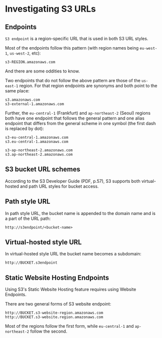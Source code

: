 # Investigating S3 URLs

## Endpoints

`S3 endpoint` is a region-specific URL that is used in both S3 URL styles. 

Most of the endpoints follow this pattern (with region names being `eu-west-1`, `us-west-2`, etc):

    s3-REGION.amazonaws.com

And there are some oddities to know.

Two endpoints that do not follow the above pattern are those of the `us-east-1` region. 
For that region endpoints are synonyms and both point to the same place:

    s3.amazonaws.com
    s3-external-1.amazonaws.com

Further, the `eu-central-1` (Frankfurt) and `ap-northeast-2` (Seoul) regions both have one endpoint 
that follows the general pattern and one alias endpoint that differs from the general scheme in one symbol 
(the first dash is replaced by dot):

    s3-eu-central-1.amazonaws.com
    s3.eu-central-1.amazonaws.com

    s3-ap-northeast-2.amazonaws.com
    s3.ap-northeast-2.amazonaws.com

## S3 bucket URL schemes

According to the S3 Developer Guide (PDF, p.57), S3 supports both virtual-hosted and path URL styles for bucket access.

## Path style URL

In path style URL, the bucket name is appended to the domain name and is a part of the URL path:

    http://s3endpoint/<bucket-name>

## Virtual-hosted style URL

In virtual-hosted style URL the bucket name becomes a subdomain:

    http://BUCKET.s3endpoint

## Static Website Hosting Endpoints

Using S3's Static Website Hosting feature requires using Website Endpoints.

There are two general forms of S3 website endpoint:

    http://BUCKET.s3-website-region.amazonaws.com
    http://BUCKET.s3-website.region.amazonaws.com

Most of the regions follow the first form, while `eu-central-1` and `ap-northeast-2` follow the second. 
